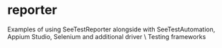 # reporter
Examples of using SeeTestReporter alongside with SeeTestAutomation, Appium Studio, Selenium and additional driver \ Testing frameworks
